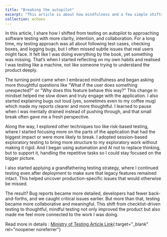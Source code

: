 ```yaml
---
title: "Breaking the autopilot"
excerpt: "This article is about how mindfulness and a few simple shifts helped me stop testing like a machine. I started focusing more on what I was testing and why it mattered, and that not only helped me catch bugs earlier but also made it easier to collaborate with developers."
collection: echoes
---
```



In this article, I share how I shifted from testing on autopilot to approaching software testing with more clarity, intention, and collaboration. For a long time, my testing approach was all about following test cases, checking boxes, and logging bugs, but I often missed subtle issues that real users might face. It felt like I was doing everything by the book, yet something was missing. That’s when I started reflecting on my own habits and realised I was testing like a machine, not like someone trying to understand the product deeply.

The turning point came when I embraced mindfulness and began asking more thoughtful questions like "What if the user does something unexpected?" or "Why does this feature behave this way?" This change in mindset helped me slow down and truly engage with the application. I also started explaining bugs out loud (yes, sometimes even to my coffee mug) which made my reports clearer and more thoughtful. I learned to pause when I was mentally drained instead of pushing through, and that small break often gave me a fresh perspective.

Along the way, I explored other techniques too like risk-based testing, where I started focusing more on the parts of the application that had the biggest impact or were more likely to break. I adopted session-based exploratory testing to bring more structure to my exploratory work without making it rigid. And I began using automation and AI not to replace thinking, but to support it, handling the repetitive tasks so I could stay focused on the bigger picture.

I also started applying a grandfathering testing strategy, where I continued testing even after deployment to make sure that legacy features remained intact. This helped uncover production-specific issues that would otherwise be missed.

The result? Bug reports became more detailed, developers had fewer back-and-forths, and we caught critical issues earlier. But more than that, testing became more collaborative and meaningful. This shift from checklist-driven testing to thoughtful, mindful testing not only improved the product but also made me feel more connected to the work I was doing.

Read more in details :  [Ministry of Testing Article Link](https://www.ministryoftesting.com/articles/breaking-the-autopilot-how-i-stopped-testing-software-like-a-machine){:target="_blank" rel="noopener noreferrer"}